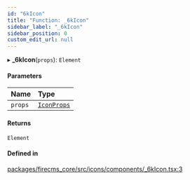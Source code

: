 ```yaml
---
id: "6kIcon"
title: "Function: _6kIcon"
sidebar_label: "_6kIcon"
sidebar_position: 0
custom_edit_url: null
---
```


▸ **_6kIcon**(`props`): `Element`

#### Parameters

| Name | Type |
| :------ | :------ |
| `props` | [`IconProps`](../types/IconProps.md) |

#### Returns

`Element`

#### Defined in

[packages/firecms_core/src/icons/components/_6kIcon.tsx:3](https://github.com/FireCMSco/firecms/blob/d45f3739/packages/firecms_core/src/icons/components/_6kIcon.tsx#L3)
